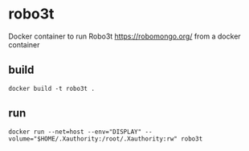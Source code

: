 # robo3t
Docker container to run Robo3t https://robomongo.org/ from a docker container

## build
```
docker build -t robo3t .
```

## run
```
docker run --net=host --env="DISPLAY" --volume="$HOME/.Xauthority:/root/.Xauthority:rw" robo3t
```


